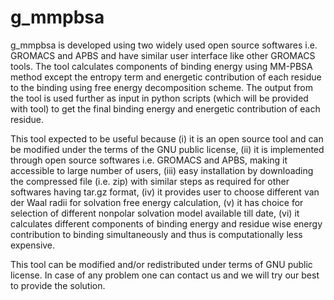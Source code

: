 g_mmpbsa
========

g_mmpbsa is developed using two widely used open source softwares i.e. GROMACS and APBS and have similar user interface like other GROMACS tools. The tool calculates components of binding energy using MM-PBSA method except the entropy term and energetic contribution of each residue to the binding using free energy decomposition scheme. The output from the tool is used further as input in python scripts (which will be provided with tool) to get the final binding energy and energetic contribution of each residue.

This tool expected to be useful because (i) it is an open source tool and can be modified under the terms of the GNU public license, (ii) it is implemented through open source softwares i.e. GROMACS and APBS, making it accessible to large number of users, (iii) easy installation by downloading the compressed file (i.e. zip) with similar steps as required for other softwares having tar.gz format, (iv) it provides user to choose different van der Waal radii for solvation free energy calculation, (v) it has choice for selection of different nonpolar solvation model available till date, (vi) it calculates different components of binding energy and residue wise energy contribution to binding simultaneously and thus is computationally less expensive.

This tool can be modified and/or redistributed under terms of GNU public license. In case of any problem one can contact us and we will try our best to provide the solution.
